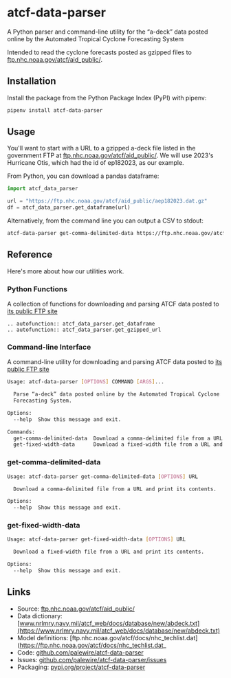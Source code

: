 # atcf-data-parser

A Python parser and command-line utility for the “a-deck” data posted online by the Automated Tropical Cyclone Forecasting System

Intended to read the cyclone forecasts posted as gzipped files to [ftp.nhc.noaa.gov/atcf/aid_public/](https://ftp.nhc.noaa.gov/atcf/aid_public/).

## Installation

Install the package from the Python Package Index (PyPI) with pipenv:

```bash
pipenv install atcf-data-parser
```

## Usage

You'll want to start with a URL to a gzipped a-deck file listed in the government FTP at [ftp.nhc.noaa.gov/atcf/aid_public/](https://ftp.nhc.noaa.gov/atcf/aid_public/). We will use 2023's Hurricane Otis, which had the id of ep182023, as our example.

From Python, you can download a pandas dataframe:

```python
import atcf_data_parser

url = "https://ftp.nhc.noaa.gov/atcf/aid_public/aep182023.dat.gz"
df = atcf_data_parser.get_dataframe(url)
```

Alternatively, from the command line you can output a CSV to stdout:

```bash
atcf-data-parser get-comma-delimited-data https://ftp.nhc.noaa.gov/atcf/aid_public/aep182023.dat.gz
```

## Reference

Here's more about how our utilities work.

### Python Functions

A collection of functions for downloading and parsing ATCF data posted to [its public FTP site](https://ftp.nhc.noaa.gov/atcf/aid_public/)

```{eval-rst}
.. autofunction:: atcf_data_parser.get_dataframe
.. autofunction:: atcf_data_parser.get_gzipped_url
```

### Command-line Interface

A command-line utility for downloading and parsing ATCF data posted to [its public FTP site](https://ftp.nhc.noaa.gov/atcf/aid_public/)


```bash
Usage: atcf-data-parser [OPTIONS] COMMAND [ARGS]...

  Parse “a-deck” data posted online by the Automated Tropical Cyclone
  Forecasting System.

Options:
  --help  Show this message and exit.

Commands:
  get-comma-delimited-data  Download a comma-delimited file from a URL...
  get-fixed-width-data      Download a fixed-width file from a URL and..
```

### get-comma-delimited-data

```bash
Usage: atcf-data-parser get-comma-delimited-data [OPTIONS] URL

  Download a comma-delimited file from a URL and print its contents.

Options:
  --help  Show this message and exit.
```

### get-fixed-width-data

```bash
Usage: atcf-data-parser get-fixed-width-data [OPTIONS] URL

  Download a fixed-width file from a URL and print its contents.

Options:
  --help  Show this message and exit.
```

## Links

- Source: [ftp.nhc.noaa.gov/atcf/aid_public/](https://ftp.nhc.noaa.gov/atcf/aid_public/)
- Data dictionary: [www.nrlmry.navy.mil/atcf_web/docs/database/new/abdeck.txt](https://www.nrlmry.navy.mil/atcf_web/docs/database/new/abdeck.txt)
- Model definitions: [ftp.nhc.noaa.gov/atcf/docs/nhc_techlist.dat](https://ftp.nhc.noaa.gov/atcf/docs/nhc_techlist.dat_
- Code: [github.com/palewire/atcf-data-parser](https://github.com/palewire/atcf-data-parser)
- Issues: [github.com/palewire/atcf-data-parser/issues](https://github.com/palewire/atcf-data-parser/issues)
- Packaging: [pypi.org/project/atcf-data-parser](https://pypi.org/project/atcf-data-parser)
